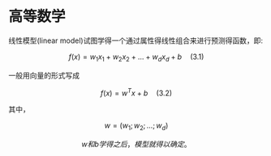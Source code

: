 # 高等数学

线性模型(linear model)试图学得一个通过属性得线性组合来进行预测得函数，即:  

$$ f(x)=w_1x_1+w_2x_2+ \dots +w_dx_d+b \quad (3.1) $$

一般用向量的形式写成

$$ f(x)=w^Tx+b \quad (3.2) $$ 

其中，

$$ w=(w_1;w_2; \dots ;w_d) $$


$$
w 和 b 学得之后，模型就得以确定。
$$

